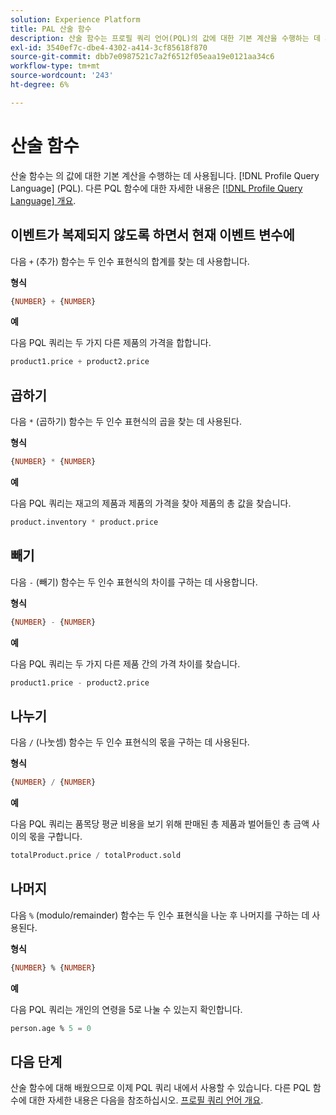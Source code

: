 ```yaml
---
solution: Experience Platform
title: PAL 산술 함수
description: 산술 함수는 프로필 쿼리 언어(PQL)의 값에 대한 기본 계산을 수행하는 데 사용됩니다.
exl-id: 3540ef7c-dbe4-4302-a414-3cf85618f870
source-git-commit: dbb7e0987521c7a2f6512f05eaa19e0121aa34c6
workflow-type: tm+mt
source-wordcount: '243'
ht-degree: 6%

---
```


# 산술 함수

산술 함수는 의 값에 대한 기본 계산을 수행하는 데 사용됩니다. [!DNL Profile Query Language] (PQL). 다른 PQL 함수에 대한 자세한 내용은 [[!DNL Profile Query Language] 개요](./overview.md).

## 이벤트가 복제되지 않도록 하면서 현재 이벤트 변수에

다음 `+` (추가) 함수는 두 인수 표현식의 합계를 찾는 데 사용합니다.

**형식**

```sql
{NUMBER} + {NUMBER}
```

**예**

다음 PQL 쿼리는 두 가지 다른 제품의 가격을 합합니다.

```sql
product1.price + product2.price
```

## 곱하기

다음 `*` (곱하기) 함수는 두 인수 표현식의 곱을 찾는 데 사용된다.

**형식**

```sql
{NUMBER} * {NUMBER}
```

**예**

다음 PQL 쿼리는 재고의 제품과 제품의 가격을 찾아 제품의 총 값을 찾습니다.

```sql
product.inventory * product.price
```

## 빼기

다음 `-` (빼기) 함수는 두 인수 표현식의 차이를 구하는 데 사용합니다.

**형식**

```sql
{NUMBER} - {NUMBER}
```

**예**

다음 PQL 쿼리는 두 가지 다른 제품 간의 가격 차이를 찾습니다.

```sql
product1.price - product2.price
```

## 나누기

다음 `/` (나눗셈) 함수는 두 인수 표현식의 몫을 구하는 데 사용된다.

**형식**

```sql
{NUMBER} / {NUMBER}
```

**예**

다음 PQL 쿼리는 품목당 평균 비용을 보기 위해 판매된 총 제품과 벌어들인 총 금액 사이의 몫을 구합니다.

```sql
totalProduct.price / totalProduct.sold
```

## 나머지

다음 `%` (modulo/remainder) 함수는 두 인수 표현식을 나눈 후 나머지를 구하는 데 사용된다.

**형식**

```sql
{NUMBER} % {NUMBER}
```

**예**

다음 PQL 쿼리는 개인의 연령을 5로 나눌 수 있는지 확인합니다.

```sql
person.age % 5 = 0
```

## 다음 단계

산술 함수에 대해 배웠으므로 이제 PQL 쿼리 내에서 사용할 수 있습니다. 다른 PQL 함수에 대한 자세한 내용은 다음을 참조하십시오. [프로필 쿼리 언어 개요](./overview.md).
